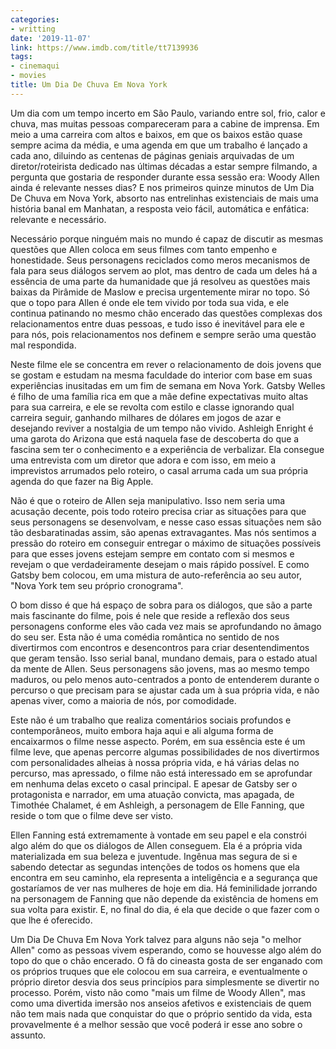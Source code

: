 ```yaml
---
categories:
- writting
date: '2019-11-07'
link: https://www.imdb.com/title/tt7139936
tags:
- cinemaqui
- movies
title: Um Dia De Chuva Em Nova York
---
```


Um dia com um tempo incerto em São Paulo, variando entre sol, frio, calor e chuva, mas muitas pessoas compareceram para a cabine de imprensa. Em meio a uma carreira com altos e baixos, em que os baixos estão quase sempre acima da média, e uma agenda em que um trabalho é lançado a cada ano, diluindo as centenas de páginas geniais arquivadas de um diretor/roteirista dedicado nas últimas décadas a estar sempre filmando, a pergunta que gostaria de responder durante essa sessão era: Woody Allen ainda é relevante nesses dias? E nos primeiros quinze minutos de Um Dia De Chuva em Nova York, absorto nas entrelinhas existenciais de mais uma história banal em Manhatan, a resposta veio fácil, automática e enfática: relevante e necessário.

Necessário porque ninguém mais no mundo é capaz de discutir as mesmas questões que Allen coloca em seus filmes com tanto empenho e honestidade. Seus personagens reciclados como meros mecanismos de fala para seus diálogos servem ao plot, mas dentro de cada um deles há a essência de uma parte da humanidade que já resolveu as questões mais baixas da Pirâmide de Maslow e precisa urgentemente mirar no topo. Só que o topo para Allen é onde ele tem vivido por toda sua vida, e ele continua patinando no mesmo chão encerado das questões complexas dos relacionamentos entre duas pessoas, e tudo isso é inevitável para ele e para nós, pois relacionamentos nos definem e sempre serão uma questão mal respondida.

Neste filme ele se concentra em rever o relacionamento de dois jovens que se gostam e estudam na mesma faculdade do interior com base em suas experiências inusitadas em um fim de semana em Nova York. Gatsby Welles é filho de uma família rica em que a mãe define expectativas muito altas para sua carreira, e ele se revolta com estilo e classe ignorando qual carreira seguir, ganhando milhares de dólares em jogos de azar e desejando reviver a nostalgia de um tempo não vivido. Ashleigh Enright é uma garota do Arizona que está naquela fase de descoberta do que a fascina sem ter o conhecimento e a experiência de verbalizar. Ela consegue uma entrevista com um diretor que adora e com isso, em meio a imprevistos arrumados pelo roteiro, o casal arruma cada um sua própria agenda do que fazer na Big Apple.

Não é que o roteiro de Allen seja manipulativo. Isso nem seria uma acusação decente, pois todo roteiro precisa criar as situações para que seus personagens se desenvolvam, e nesse caso essas situações nem são tão desbaratinadas assim, são apenas extravagantes. Mas nós sentimos a pressão do roteiro em conseguir entregar o máximo de situações possíveis para que esses jovens estejam sempre em contato com si mesmos e revejam o que verdadeiramente desejam o mais rápido possível. E como Gatsby bem colocou, em uma mistura de auto-referência ao seu autor, "Nova York tem seu próprio cronograma".

O bom disso é que há espaço de sobra para os diálogos, que são a parte mais fascinante do filme, pois é nele que reside a reflexão dos seus personagens conforme eles vão cada vez mais se aprofundando no âmago do seu ser. Esta não é uma comédia romântica no sentido de nos divertirmos com encontros e desencontros para criar desentendimentos que geram tensão. Isso serial banal, mundano demais, para o estado atual da mente de Allen. Seus personagens são jovens, mas ao mesmo tempo maduros, ou pelo menos auto-centrados a ponto de entenderem durante o percurso o que precisam para se ajustar cada um à sua própria vida, e não apenas viver, como a maioria de nós, por comodidade.

Este não é um trabalho que realiza comentários sociais profundos e contemporâneos, muito embora haja aqui e ali alguma forma de encaixarmos o filme nesse aspecto. Porém, em sua essência este é um filme leve, que apenas percorre algumas possibilidades de nos divertirmos com personalidades alheias à nossa própria vida, e há várias delas no percurso, mas apressado, o filme não está interessado em se aprofundar em nenhuma delas exceto o casal principal. E apesar de Gatsby ser o protagonista e narrador, em uma atuação convicta, mas apagada, de Timothée Chalamet, é em Ashleigh, a personagem de Elle Fanning, que reside o tom que o filme deve ser visto.

Ellen Fanning está extremamente à vontade em seu papel e ela constrói algo além do que os diálogos de Allen conseguem. Ela é a própria vida materializada em sua beleza e juventude. Ingênua mas segura de si e sabendo detectar as segundas intenções de todos os homens que ela encontra em seu caminho, ela representa a inteligência e a segurança que gostaríamos de ver nas mulheres de hoje em dia. Há feminilidade jorrando na personagem de Fanning que não depende da existência de homens em sua volta para existir. E, no final do dia, é ela que decide o que fazer com o que lhe é oferecido.

Um Dia De Chuva Em Nova York talvez para alguns não seja "o melhor Allen" como as pessoas vivem esperando, como se houvesse algo além do topo do que o chão encerado. O fã do cineasta gosta de ser enganado com os próprios truques que ele colocou em sua carreira, e eventualmente o próprio diretor desvia dos seus princípios para simplesmente se divertir no processo. Porém, visto não como "mais um filme de Woody Allen", mas como uma divertida imersão nos anseios afetivos e existenciais de quem não tem mais nada que conquistar do que o próprio sentido da vida, esta provavelmente é a melhor sessão que você poderá ir esse ano sobre o assunto.

